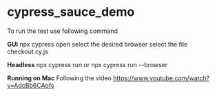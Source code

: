 # cypress_sauce_demo

To run the test use following command

**GUI**
npx cypress open
select the desired browser
select the file checkout.cy.js

**Headless**
npx cypress run
or
npx cypress run --browser <browserName>

**Running on Mac**
Following the video 
https://www.youtube.com/watch?v=AdcBb6CAofs
